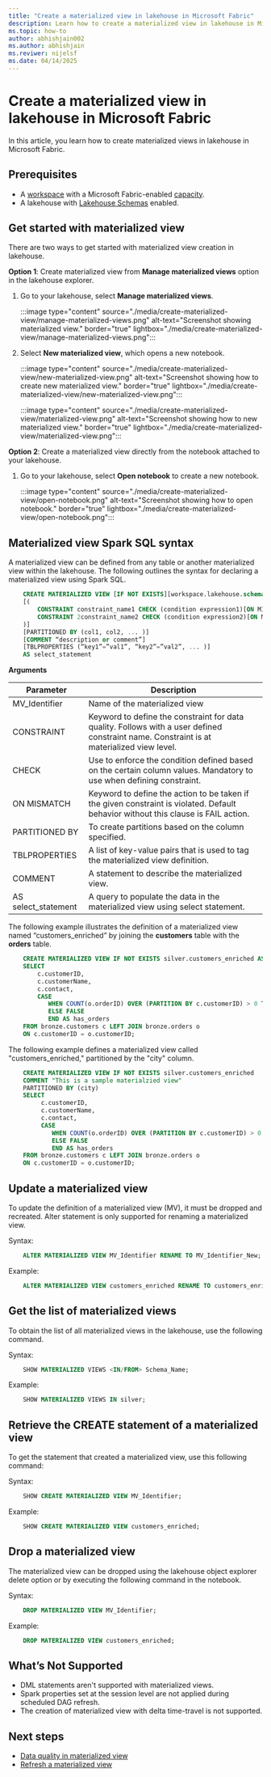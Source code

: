 ```yaml
---
title: "Create a materialized view in lakehouse in Microsoft Fabric"
description: Learn how to create a materialized view in lakehouse in Microsoft Fabric.
ms.topic: how-to
author: abhishjain002 
ms.author: abhishjain
ms.reviwer: nijelsf
ms.date: 04/14/2025
---
```


# Create a materialized view in lakehouse in Microsoft Fabric 

In this article, you learn how to create materialized views in lakehouse in Microsoft Fabric.

## Prerequisites

* A [workspace](../../fundamentals/create-workspaces.md) with a Microsoft Fabric-enabled [capacity](../../enterprise/licenses.md#capacity).
* A lakehouse with [Lakehouse Schemas](../lakehouse-schemas.md) enabled.

## Get started with materialized view

There are two ways to get started with materialized view creation in lakehouse.

**Option 1**: Create materialized view from **Manage materialized views** option in the lakehouse explorer.

1. Go to your lakehouse, select **Manage materialized views**.

   :::image type="content" source="./media/create-materialized-view/manage-materialized-views.png" alt-text="Screenshot showing materialized view." border="true" lightbox="./media/create-materialized-view/manage-materialized-views.png":::

1. Select **New materialized view**, which opens a new notebook.

   :::image type="content" source="./media/create-materialized-view/new-materialized-view.png" alt-text="Screenshot showing how to create new materialized view." border="true" lightbox="./media/create-materialized-view/new-materialized-view.png":::

   :::image type="content" source="./media/create-materialized-view/materialized-view.png" alt-text="Screenshot showing how to new materialized view." border="true" lightbox="./media/create-materialized-view/materialized-view.png":::


**Option 2**: Create a materialized view directly from the notebook attached to your lakehouse. 

1. Go to your lakehouse, select **Open notebook** to create a new notebook.

   :::image type="content" source="./media/create-materialized-view/open-notebook.png" alt-text="Screenshot showing how to open notebook." border="true" lightbox="./media/create-materialized-view/open-notebook.png":::
 
## Materialized view Spark SQL syntax

A materialized view can be defined from any table or another materialized view within the lakehouse. The following outlines the syntax for declaring a materialized view using Spark SQL. 

```SQL
    CREATE MATERIALIZED VIEW [IF NOT EXISTS][workspace.lakehouse.schema].MV_Identifier 
    [( 
        CONSTRAINT constraint_name1 CHECK (condition expression1)[ON MISMATCH DROP | FAIL],  
        CONSTRAINT 2constraint_name2 CHECK (condition expression2)[ON MISMATCH DROP | FAIL] 
    )] 
    [PARTITIONED BY (col1, col2, ... )] 
    [COMMENT “description or comment”] 
    [TBLPROPERTIES (“key1”=”val1”, “key2”=”val2”, ... )] 
    AS select_statement 
```
 **Arguments**

   |Parameter	|Description|	
   |-|-|
   | MV_Identifier|	Name of the materialized view|
   | CONSTRAINT  |	Keyword to define the constraint for data quality. Follows with a user defined constraint name. Constraint is at materialized view level.  |
   | CHECK  |	Use to enforce the condition defined based on the certain column values. Mandatory to use when defining constraint. |
   | ON MISMATCH  |	Keyword to define the action to be taken if the given constraint is violated. Default behavior without this clause is FAIL action.	 |
   | PARTITIONED BY	 | To create partitions based on the column specified.  |
   | TBLPROPERTIES	 | A list of key-value pairs that is used to tag the materialized view definition.  |	
   | COMMENT | A statement to describe the materialized view.  |
   | AS select_statement  | A query to populate the data in the materialized view using select statement. | 

 The following example illustrates the definition of a materialized view named “customers_enriched” by joining the **customers** table with the **orders** table.
 
 ```SQL
     CREATE MATERIALIZED VIEW IF NOT EXISTS silver.customers_enriched AS 
     SELECT 
         c.customerID, 
         c.customerName, 
         c.contact, 
         CASE  
            WHEN COUNT(o.orderID) OVER (PARTITION BY c.customerID) > 0 THEN TRUE  
            ELSE FALSE  
            END AS has_orders 
     FROM bronze.customers c LEFT JOIN bronze.orders o 
     ON c.customerID = o.customerID; 
 ```

The following example defines a materialized view called "customers_enriched," partitioned by the "city" column.

```SQL
    CREATE MATERIALIZED VIEW IF NOT EXISTS silver.customers_enriched 
    COMMENT "This is a sample materialzied view" 
    PARTITIONED BY (city)
    SELECT 
         c.customerID, 
         c.customerName, 
         c.contact, 
         CASE  
            WHEN COUNT(o.orderID) OVER (PARTITION BY c.customerID) > 0 THEN TRUE  
            ELSE FALSE  
            END AS has_orders 
    FROM bronze.customers c LEFT JOIN bronze.orders o 
    ON c.customerID = o.customerID; 
```

## Update a materialized view
 
To update the definition of a materialized view (MV), it must be dropped and recreated. Alter statement is only supported for renaming a materialized view. 

Syntax: 
```SQL
    ALTER MATERIALIZED VIEW MV_Identifier RENAME TO MV_Identifier_New;
```
Example: 
```SQL
    ALTER MATERIALIZED VIEW customers_enriched RENAME TO customers_enriched_new;
```
## Get the list of materialized views 

To obtain the list of all materialized views in the lakehouse, use the following command. 

Syntax:
```SQL
    SHOW MATERIALIZED VIEWS <IN/FROM> Schema_Name;
```
Example: 
```SQL
    SHOW MATERIALIZED VIEWS IN silver;
```
## Retrieve the CREATE statement of a materialized view 

To get the statement that created a materialized view, use this following command: 

Syntax: 
```SQL
    SHOW CREATE MATERIALIZED VIEW MV_Identifier;
```
Example:
```SQL
    SHOW CREATE MATERIALIZED VIEW customers_enriched;
```
## Drop a materialized view 

The materialized view can be dropped using the lakehouse object explorer delete option or by executing the following command in the notebook. 

Syntax: 
```SQL
    DROP MATERIALIZED VIEW MV_Identifier;
```
Example:
```SQL
    DROP MATERIALIZED VIEW customers_enriched;
```

## What’s Not Supported 

* DML statements aren't supported with materialized views.
* Spark properties set at the session level are not applied during scheduled DAG refresh.
* The creation of materialized view with delta time-travel is not supported.

## Next steps

* [Data quality in materialized view](./data-quality.md)
* [Refresh a materialized view](./refresh-materialized-view.md)
